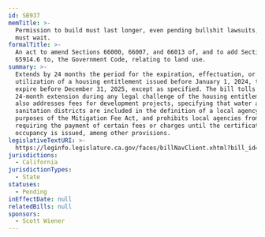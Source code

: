 ```yaml
---
id: SB937
memTitle: >-
  Permission to build must last longer, even pending bullshit lawsuits, and fees
  must wait.
formalTitle: >-
  An act to amend Sections 66000, 66007, and 66013 of, and to add Section
  65914.6 to, the Government Code, relating to land use.
summary: >-
  Extends by 24 months the period for the expiration, effectuation, or
  utilization of a housing entitlement issued before January 1, 2024, that will
  expire before December 31, 2025, except as specified. The bill tolls this
  24-month extension during any legal challenge of the housing entitlement. It
  also addresses fees for development projects, specifying that water and
  sanitation districts are included in the definition of a local agency for
  purposes of the Mitigation Fee Act, and prohibits local agencies from
  requiring the payment of certain fees or charges until the certificate of
  occupancy is issued, among other provisions.
legislativeTextURI: >-
  https://leginfo.legislature.ca.gov/faces/billNavClient.xhtml?bill_id=202320240SB937
jurisdictions:
  - California
jurisdictionTypes:
  - State
statuses:
  - Pending
inEffectDate: null
relatedBills: null
sponsors:
  - Scott Wiener
---
```

